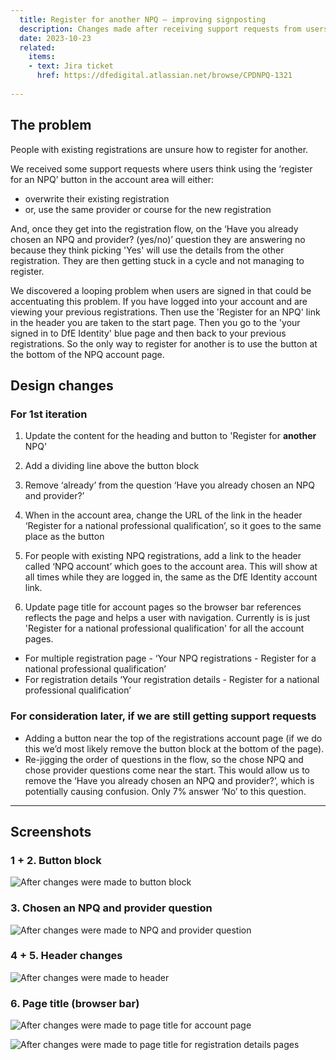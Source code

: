 ```yaml
---
  title: Register for another NPQ – improving signposting 
  description: Changes made after receiving support requests from users struggling to register for another NPQ, who have previously registered. 
  date: 2023-10-23
  related:
    items:
    - text: Jira ticket
      href: https://dfedigital.atlassian.net/browse/CPDNPQ-1321
     
---
```


## The problem

People with existing registrations are unsure how to register for another. 

We received some support requests where users think using the ‘register for an NPQ’ button in the account area will either:

- overwrite their existing registration 
- or, use the same provider or course for the new registration 

And, once they get into the registration flow, on the ‘Have you already chosen an NPQ and provider? (yes/no)’ question they are answering no because they think picking 'Yes' will use the details from the other registration. They are then getting stuck in a cycle and not managing to register. 

We discovered a looping problem when users are signed in that could be accentuating this problem. If you have logged into your account and are viewing your previous registrations. Then use the 'Register for an NPQ' link in the header you are taken to the start page. Then you go to the 'your signed in to DfE Identity' blue page and then back to your previous registrations. So the only way to register for another is to use the button at the bottom of the NPQ account page.

## Design changes 

### For 1st iteration

1. Update the content for the heading and button to 'Register for **another** NPQ'

2. Add a dividing line above the button block 

3. Remove ‘already’ from the question ‘Have you already chosen an NPQ and provider?’ 

4. When in the account area, change the URL of the link in the header ‘Register for a national professional qualification’, so it goes to the same place as the button 

5. For people with existing NPQ registrations, add a link to the header called ‘NPQ account’ which goes to the account area. This will show at all times while they are logged in, the same as the DfE Identity account link. 

6. Update page title for account pages so the browser bar references reflects the page and helps a user with navigation. Currently is is just 'Register for a national professional qualification' for all the account pages. 

- For multiple registration page - ‘Your NPQ registrations - Register for a national professional qualification’ 
- For registration details ‘Your registration details - Register for a national professional qualification’ 


### For consideration later, if we are still getting support requests 

- Adding a button near the top of the registrations account page (if we do this we’d most likely remove the button block at the bottom of the page).
- Re-jigging the order of questions in the flow, so the chose NPQ and chose provider questions come near the start. This would allow us to remove the ‘Have you already chosen an NPQ and provider?’, which is potentially causing confusion. Only 7% answer ‘No’ to this question. 

---

## Screenshots

### 1 + 2. Button block

![After changes were made to button block](/register-for-an-npq/register-for-another/updated-button-block.png)

### 3. Chosen an NPQ and provider question 

![After changes were made to NPQ and provider question](/register-for-an-npq/register-for-another/updated-question.png)

### 4 + 5. Header changes  

![After changes were made to header](/register-for-an-npq/register-for-another/updated-header.png)

### 6. Page title (browser bar)

![After changes were made to page title for account page](/register-for-an-npq/register-for-another/updated-browser-bar--account.png)

![After changes were made to page title for registration details pages](/register-for-an-npq/register-for-another/updated-browser-bar--registration-details.png)